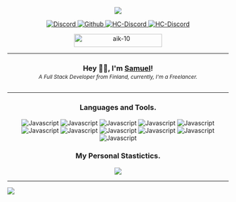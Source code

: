 <p align="center">
    <a href="#">
        <img src="https://cdn.discordapp.com/attachments/861368716930318346/891396237440462908/edzz.gif">
    </a>
</p>

<p align="center">
    <a href="https://discordapp.com/users/228494142236393472" target="blank_">
        <img alt="Discord" src="https://img.shields.io/badge/Discord-Lentokone%237605-7289DA?style=for-the-badge&logo=discord&logoColor=7289DA&logoWidth=20?color=000'">
    </a>  
    <a href="https://github.com/Aik-10" target="blank_">
        <img alt="Github" src="https://img.shields.io/github/followers/Aik-10?color=000&logo=github&label=Followers&logoColor=7289DA&style=for-the-badge" />
   </a>  
    <a href="https://discord.gg/hellcityrp" target="blank_">
        <img alt="HC-Discord" src="https://img.shields.io/discord/423048662206119937?color=000&label=HELLCITY&logo=discord&logoColor=7289DA&style=for-the-badge" />
   </a>  
    <a href="https://www.twitch.tv/ientokone" target="blank_">
        <img alt="HC-Discord" src="https://img.shields.io/twitch/status/ientokone?color=000&label=Ientokone&logo=twitch&logoColor=7289DA&style=for-the-badge" />
   </a>
</p>

<div align="center">
    <img width="200" height="30" src="https://komarev.com/ghpvc/?username=AIK-10&style=flat-square&color=lightgrey" alt="aik-10" />
</div>

<hr />

<h3 align="center">Hey 👋🏽, I'm <a href="#" targer="_blank">Samuel</a>!</h3>
<h6 style="margin-top: -14px; font-size: 12px;" align="center">A Full Stack Developer from Finland, currently, I'm a️ Freelancer.</h6>

<hr />

<h3 align="center">Languages and Tools.</h3>
<p align="center">
    <img alt="Javascript" src="https://img.shields.io/badge/-JAVASCRIPT-black?style=for-the-badge&logo=JavaScript&logoColor=7289DA"></a> 
    <img alt="Javascript" src="https://img.shields.io/badge/-React-black?style=for-the-badge&logo=React&logoColor=7289DA"></a> 
    <img alt="Javascript" src="https://img.shields.io/badge/-Typescript-black?style=for-the-badge&logo=typescript&logoColor=7289DA"></a> 
    <img alt="Javascript" src="https://img.shields.io/badge/-Python-black?style=for-the-badge&logo=Python&logoColor=7289DA"></a> 
    <img alt="Javascript" src="https://img.shields.io/badge/-Mysql-black?style=for-the-badge&logo=Mysql&logoColor=7289DA"></a> 
    <img alt="Javascript" src="https://img.shields.io/badge/-Firebase-black?style=for-the-badge&logo=Firebase&logoColor=7289DA"></a> 
    <img alt="Javascript" src="https://img.shields.io/badge/-Git-black?style=for-the-badge&logo=Git&logoColor=7289DA"></a> 
    <img alt="Javascript" src="https://img.shields.io/badge/-Lua-black?style=for-the-badge&logo=Lua&logoColor=7289DA"></a> 
    <img alt="Javascript" src="https://img.shields.io/badge/-PHP-black?style=for-the-badge&logo=PHP&logoColor=7289DA"></a> 
    <img alt="Javascript" src="https://img.shields.io/badge/-Laravel-black?style=for-the-badge&logo=Laravel&logoColor=7289DA"></a> 
    <img alt="Javascript" src="https://img.shields.io/badge/-wordpress-black?style=for-the-badge&logo=wordpress&logoColor=7289DA"></a> 
</p>


<h3 align="center">My Personal Stastictics.</h3>
<p align="center">
    <img src="https://github-readme-streak-stats.herokuapp.com?user=Aik-10&theme=tokyonight_duo&hide_border=true"/>
    <hr />
    <img src="https://activity-graph.herokuapp.com/graph/?username=aik-10&bg_color=transaparent&color=7289DA&hide_border=true&line=ffffff" />
</p>


